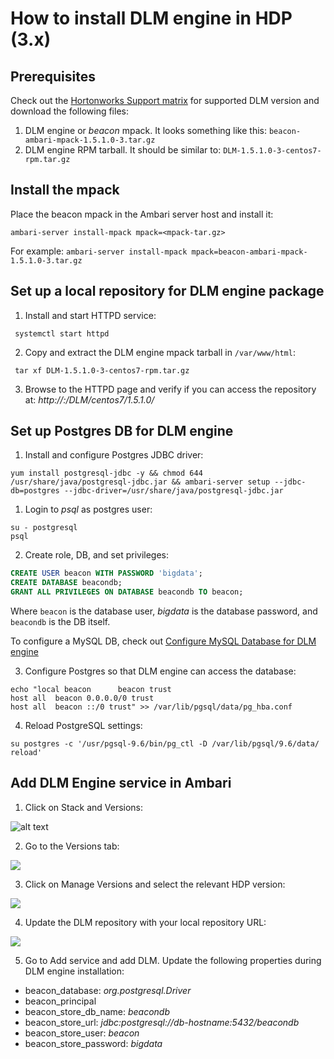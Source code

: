 # How to install DLM engine in HDP (3.x)

## Prerequisites
Check out the [Hortonworks Support matrix](https://supportmatrix.hortonworks.com/) for supported DLM version and download the following files:
1. DLM engine or _beacon_ mpack. It looks something like this: `beacon-ambari-mpack-1.5.1.0-3.tar.gz`
2. DLM engine RPM tarball. It should be similar to: `DLM-1.5.1.0-3-centos7-rpm.tar.gz`

## Install the mpack
Place the beacon mpack in the Ambari server host and install it:
```
ambari-server install-mpack mpack=<mpack-tar.gz>
```
For example: ```ambari-server install-mpack mpack=beacon-ambari-mpack-1.5.1.0-3.tar.gz```

## Set up a local repository for DLM engine package
1. Install and start HTTPD service:
``` yum install -y httpd
 systemctl start httpd
```

2. Copy and extract the DLM engine mpack tarball in `/var/www/html`:
``` mv /opt/DLM-1.5.1.0-3-centos7-rpm.tar.gz /var/www/html
 tar xf DLM-1.5.1.0-3-centos7-rpm.tar.gz
```

3. Browse to the HTTPD page and verify if you can access the repository at:
_http://<local-repository-host>:<default-http-port>/DLM/centos7/1.5.1.0/_

## Set up Postgres DB for DLM engine
1. Install and configure Postgres JDBC driver:
```shell
yum install postgresql-jdbc -y && chmod 644 /usr/share/java/postgresql-jdbc.jar && ambari-server setup --jdbc-db=postgres --jdbc-driver=/usr/share/java/postgresql-jdbc.jar
```

1. Login to _psql_ as postgres user:
```shell
su - postgresql
psql
```

2. Create role, DB, and set privileges:
```sql
CREATE USER beacon WITH PASSWORD 'bigdata';
CREATE DATABASE beacondb;
GRANT ALL PRIVILEGES ON DATABASE beacondb TO beacon;
```
Where `beacon` is the database user, _bigdata_ is the database password, and `beacondb` is the DB itself.

To configure a MySQL DB, check out [Configure MySQL Database for DLM engine](https://docs.cloudera.com/HDPDocuments/DLM1/DLM-1.5.1/installation/content/dlm_configure_mysql_external_database.html)

3. Configure Postgres so that DLM engine can access the database:
```shell
echo "local beacon      beacon trust
host all  beacon 0.0.0.0/0 trust
host all  beacon ::/0 trust" >> /var/lib/pgsql/data/pg_hba.conf
```

4. Reload PostgreSQL settings:
```
su postgres -c '/usr/pgsql-9.6/bin/pg_ctl -D /var/lib/pgsql/9.6/data/ reload'
```

## Add DLM Engine service in Ambari

1. Click on Stack and Versions:

![alt text](https://gitlab.com/saurabhlambe/DataPlane-stuff/-/blob/master/Screenshot%202020-04-22%20at%2014.30.18.png "Stack and Versions")

2. Go to the Versions tab:

![][logo2]

3. Click on Manage Versions and select the relevant HDP version:

![][logo3]

4. Update the DLM repository with your local repository URL:

![][logo4]

[logo1]: https://github.com/saurabhlambe/DataPlane-stuff/blob/master/Screenshot%202020-04-22%20at%2014.01.36.png
[logo2]: https://github.com/saurabhlambe/DataPlane-stuff/blob/master/Screenshot%202020-04-22%20at%2014.29.34.png
[logo3]: https://github.com/saurabhlambe/DataPlane-stuff/blob/master/Screenshot%202020-04-22%20at%2014.30.18.png
[logo4]: https://github.com/saurabhlambe/DataPlane-stuff/blob/master/Screenshot%202020-04-22%20at%2014.34.49.png

5. Go to Add service and add DLM. Update the following properties during DLM engine installation:
* beacon_database: _org.postgresql.Driver_
* beacon_principal
* beacon_store_db_name: _beacondb_
* beacon_store_url: _jdbc:postgresql://db-hostname:5432/beacondb_
* beacon_store_user: _beacon_
* beacon_store_password: _bigdata_
